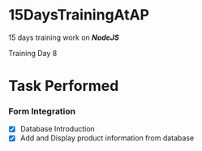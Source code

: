 # 15DaysTrainingAtAP
15 days training work on ***_NodeJS_***


Training Day 8

# Task Performed

### Form Integration
- [X] Database Introduction
- [X] Add and Display product information from database